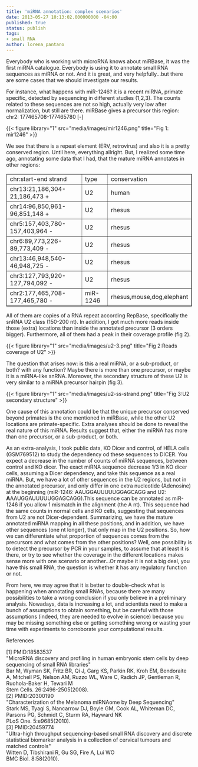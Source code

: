 ```yaml
---
title: 'miRNA annotation: complex scenarios'
date: 2013-05-27 10:13:02.000000000 -04:00
published: true
status: publish
tags:
- small RNA
author: lorena_pantano
---
```


Everybody who is working with microRNA knows about miRBase, it was the first miRNA catalogue. Everybody is using it to annotate small RNA sequences as miRNA or not. And it is great, and very helpfully...but there are some cases that we should investigate our results.

For instance, what happens with miR-1246? it is a recent miRNA, primate specific, detected by sequencing in different studies (1,2,3). The counts related to these sequences are not so high, actually very low after normalization, but still are there. miRBase gives a precursor this region: chr2: 177465708-177465780 [-]

{{< figure library="1" src="media/images/mir1246.png" title="Fig 1: mir1246" >}}

We see that there is a repeat element (ERV, retrovirus) and also it is a pretty conserved region. Until here, everything allright. But, I realized some time ago, annotating some data that I had, that the mature miRNA annotates in other regions:

<table border="1">

<tbody>

<tr>

<td>chr:start-end strand</td>

<td>type</td>

<td>conservation</td></tr>

<tr><td>chr13:21,186,304-21,186,473 +</td>

<td>U2</td>

<td>human</td></tr>

<tr><td>chr14:96,850,961-96,851,148 +</td>

<td>U2</td>

<td>rhesus</td></tr>

<tr><td>chr5:157,403,780-157,403,964 -</td>

<td>U2</td>

<td>rhesus</td></tr>

<tr><td>chr6:89,773,226-89,773,409 -</td>

<td>U2</td>

<td>rhesus</td></tr>

<tr><td>chr13:46,948,540-46,948,725 -</td>

<td>U2</td>

<td>rhesus</td></tr>

<tr><td>chr3:127,793,920-127,794,092 -</td>

<td>U2</td>

<td>rhesus</td></tr>

<tr><td>chr2:177,465,708-177,465,780 -</td>

<td>miR-1246</td>

<td>rhesus,mouse,dog,elephant</td>

</tr>

</tbody>

</table>

All of them are copies of a RNA repeat according RepBase, specifically the snRNA U2 class (150-200 nt). In addition, I got much more reads inside those (extra) locations than inside the annotated precursor (3 orders bigger). Furthermore, all of them had a peak in their coverage profile (fig 2).

{{< figure library="1" src="media/images/u2-3.png" title="Fig 2:Reads coverage of U2" >}}


The question that arises now: is this a real miRNA, or a sub-product, or both? with any function? Maybe there is more than one precursor, or maybe it is a miRNA-like snRNA. Moreover, the secondary structure of these U2 is very similar to a miRNA precursor hairpin (fig 3).


{{< figure library="1" src="media/images/u2-ss-strand.png" title="Fig 3:U2 secondary structure" >}}


One cause of this annotation could be that the unique precursor conserved beyond primates is the one mentioned in miRBase, while the other U2 locations are primate-specific. Extra analyses should be done to reveal the real nature of this miRNA. Results suggest that, either the miRNA has more than one precursor, or a sub-product, or both.

As an extra-analysis, I took public data, KO Dicer and control, of HELA cells (GSM769512) to study the dependency od these sequences to DICER. You expect a decrease in the number of counts of miRNA sequences, between control and KO dicer. The exact miRNA sequence decrease 1/3 in KO dicer cells, assuming a Dicer dependency, and take this sequence as a real miRNA. But, we have a lot of other sequences in the U2 regions, but not in the annotated precursor, and only differ in one extra nucleotide (Adenosine) at the beginning (miR-1246: AAUGGAUUUUUGGAGCAGG and U2: **A**AAUGGAUUUUUGGAGCAGG).This sequence can be annotated as miR-1246 if you allow 1 mismatch in the alignment (the A nt). This sequence had the same counts in normal cells and KO cells, suggesting that sequences from U2 are not Dicer-dependent. Summarizing, we have the mature annotated miRNA mapping in all these positions, and in addition, we have other sequences (one nt longer), that only map in the U2 positions. So, how we can differentiate what proportion of sequences comes from the precursors and what comes from the other positions? Well, one possibility is to detect the precursor by PCR in your samples, to assume that at least it is there, or try to see whether the coverage in the different locations makes sense more with one scenario or another...Or maybe it is not a big deal, you have this small RNA, the question is whether it has any regulatory function or not.

From here, we may agree that it is better to double-check what is happening when annotating small RNAs, because there are many possibilities to take a wrong conclusion if you only believe in a preliminary analysis. Nowadays, data is increasing a lot, and scientists need to make a bunch of assumptions to obtain something, but be careful with those assumptions (indeed, they are needed to evolve in science) because you may be missing something else or getting something wrong or wasting your time with experiments to corroborate your computational results.

References

[1] PMID:18583537  
"MicroRNA discovery and profiling in human embryonic stem cells by deep sequencing of small RNA libraries"  
Bar M, Wyman SK, Fritz BR, Qi J, Garg KS, Parkin RK, Kroh EM, Bendoraite A, Mitchell PS, Nelson AM, Ruzzo WL, Ware C, Radich JP, Gentleman R, Ruohola-Baker H, Tewari M  
Stem Cells. 26:2496-2505(2008).  
[2] PMID:20300190  
"Characterization of the Melanoma miRNAome by Deep Sequencing"  
Stark MS, Tyagi S, Nancarrow DJ, Boyle GM, Cook AL, Whiteman DC, Parsons PG, Schmidt C, Sturm RA, Hayward NK  
PLoS One. 5:e9685(2010).  
[3] PMID:20459774  
"Ultra-high throughput sequencing-based small RNA discovery and discrete statistical biomarker analysis in a collection of cervical tumours and matched controls"  
Witten D, Tibshirani R, Gu SG, Fire A, Lui WO  
BMC Biol. 8:58(2010).
